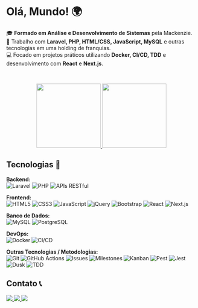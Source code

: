 # Olá, Mundo! 🌍

🎓 **Formado em Análise e Desenvolvimento de Sistemas** pela Mackenzie.  
💼 Trabalho com **Laravel, PHP, HTML/CSS, JavaScript, MySQL** e outras tecnologias em uma holding de franquias.  
💻 Focado em projetos práticos utilizando **Docker, CI/CD, TDD** e desenvolvimento com **React** e **Next.js**.

<br>

<p align="center">
  <a href="https://github.com/gustavocamalionti" target="_blank">
    <img height="170em" src="https://github-readme-stats-eight-theta.vercel.app/api?username=gustavocamalionti&show_icons=true&theme=dracula&include_all_commits=true&count_private=true"/>
    <img height="170em" src="https://github-readme-stats-eight-theta.vercel.app/api/top-langs/?username=gustavocamalionti&layout=compact&langs_count=8&theme=dracula"/>
  </a>
</p>

## Tecnologias 🚀

**Backend:**  
![Laravel](https://img.shields.io/badge/Laravel-FF2D20?style=for-the-badge&logo=laravel&logoColor=white) 
![PHP](https://img.shields.io/badge/PHP-777BB4?style=for-the-badge&logo=php&logoColor=white) 
![APIs RESTful](https://img.shields.io/badge/APIs_RESTful-000000?style=for-the-badge&logo=api&logoColor=white) 


**Frontend:**  
![HTML5](https://img.shields.io/badge/HTML5-E34F26?style=for-the-badge&logo=html5&logoColor=white) 
![CSS3](https://img.shields.io/badge/CSS3-1572B6?style=for-the-badge&logo=css3&logoColor=white) 
![JavaScript](https://img.shields.io/badge/JavaScript-F7DF1E?style=for-the-badge&logo=javascript&logoColor=black) 
![jQuery](https://img.shields.io/badge/jQuery-0769AD?style=for-the-badge&logo=jquery&logoColor=white) 
![Bootstrap](https://img.shields.io/badge/Bootstrap-563D7C?style=for-the-badge&logo=bootstrap&logoColor=white) 
![React](https://img.shields.io/badge/React-61DAFB?style=for-the-badge&logo=react&logoColor=black) 
![Next.js](https://img.shields.io/badge/Next.js-000000?style=for-the-badge&logo=next.js&logoColor=white) 

**Banco de Dados:**  
![MySQL](https://img.shields.io/badge/MySQL-4479A1?style=for-the-badge&logo=mysql&logoColor=white) 
![PostgreSQL](https://img.shields.io/badge/PostgreSQL-4169E1?style=for-the-badge&logo=postgresql&logoColor=white) 

**DevOps:**  
![Docker](https://img.shields.io/badge/Docker-2496ED?style=for-the-badge&logo=docker&logoColor=white) 
![CI/CD](https://img.shields.io/badge/CI/CD-000000?style=for-the-badge&logo=jenkins&logoColor=white) 

**Outras Tecnologias / Metodologias:**  
![Git](https://img.shields.io/badge/Git-F05032?style=for-the-badge&logo=git&logoColor=white)
![GitHub Actions](https://img.shields.io/badge/GitHub_Actions-2088FF?style=for-the-badge&logo=github-actions&logoColor=white)
![Issues](https://img.shields.io/badge/GitHub_Issues-F28D1A?style=for-the-badge&logo=github&logoColor=white)
![Milestones](https://img.shields.io/badge/Milestones-6E5494?style=for-the-badge&logo=github&logoColor=white)
![Kanban](https://img.shields.io/badge/Kanban-000000?style=for-the-badge&logo=trello&logoColor=white)
![Pest](https://img.shields.io/badge/Pest-000000?style=for-the-badge&logo=pest&logoColor=white)
![Jest](https://img.shields.io/badge/Jest-C21325?style=for-the-badge&logo=jest&logoColor=white)
![Dusk](https://img.shields.io/badge/Dusk-000000?style=for-the-badge&logo=laravel&logoColor=white)
![TDD](https://img.shields.io/badge/TDD-000000?style=for-the-badge&logo=testing&logoColor=white)


## Contato 📞

<div align="start">
  <a href="mailto:gustavocamalionti@outlook.com">
    <img src="https://img.shields.io/badge/Microsoft_Outlook-0078D4?style=for-the-badge&logo=microsoft-outlook&logoColor=white" target="_blank">
  </a>
  
  <a href="https://www.linkedin.com/in/gustavocamalionti/" target="_blank">
    <img src="https://img.shields.io/badge/-LinkedIn-%230077B5?style=for-the-badge&logo=linkedin&logoColor=white">
  </a>
  
  <a href="https://api.whatsapp.com/send?phone=5519982230726" target="_blank">
    <img src="https://img.shields.io/badge/WhatsApp-25D366?style=for-the-badge&logo=whatsapp&logoColor=white">
  </a>
</div>
